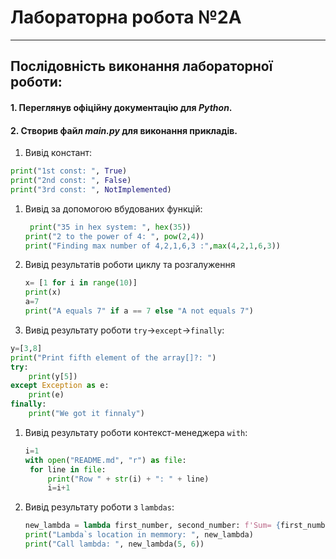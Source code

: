# **Лабораторна робота №2А**

---

## Послідовність виконання лабораторної роботи:

#### 1. Переглянув офіційну документацію для **_Python_**.

#### 2. Створив файл **_main.py_** для виконання прикладів.

1. Вивід констант:

```python
print("1st const: ", True)
print("2nd const: ", False)
print("3rd const: ", NotImplemented)
```

1. Вивід за допомогою вбудованих функцій:
   ```python
    print("35 in hex system: ", hex(35))
   print("2 to the power of 4: ", pow(2,4))
   print("Finding max number of 4,2,1,6,3 :",max(4,2,1,6,3))
   ```
1. Вивід результатів роботи циклу та розгалуження

   ```python
   x= [1 for i in range(10)]
   print(x)
   a=7
   print("A equals 7" if a == 7 else "A not equals 7")
   ```

1. Вивід результату роботи `try`->`except`->`finally`:

```python
y=[3,8]
print("Print fifth element of the array[]?: ")
try:
    print(y[5])
except Exception as e:
    print(e)
finally:
    print("We got it finnaly")
```

1. Вивід результату роботи контекст-менеджера `with`:
   ```python
   i=1
   with open("README.md", "r") as file:
    for line in file:
        print("Row " + str(i) + ": " + line)
        i=i+1
   ```
1. Вивід результату роботи з `lambdas`:
   ```python
   new_lambda = lambda first_number, second_number: f'Sum= {first_number + second_number}'
   print("Lambda`s location in memmory: ", new_lambda)
   print("Call lambda: ", new_lambda(5, 6))
   ```